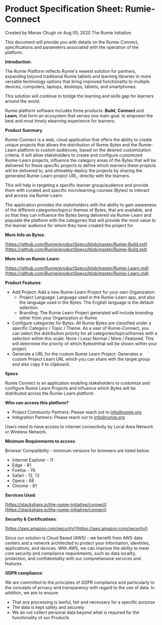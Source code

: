 Product Specification Sheet: Rumie-Connect
=================================================================

Created by Manav Chugh on Aug 05, 2020 The Rumie Initiative

This document will provide you with details on the Rumie-Connect, specifications and parameters associated with the operation of the platform.

**Introduction**:

The Rumie Platform reflects Rumie's newest solution for partners, expanding beyond traditional Rumie tablets and learning libraries to more versatile technology options that bring improved functionality to multiple devices, computers, laptops, desktops, tablets, and smartphones.

This solution will continue to bridge the learning and skills gap for learners around the world.

Rumie platform software includes three products: **Build**, **Connect** and **Learn**, that form an ecosystem that serves one main goal: to empower the best and most timely elearning experience for learners.

**Product Summary**

Rumie-Connect is a web, cloud application that offers the ability to create unique projects that allows the distribution of Rumie Bytes and the Rumie-Learn platform to custom audiences, based on the desired customization criteria. It will allow stakeholders to create and configure customized Rumie-Learn projects, influence the category areas of the Bytes that will be delivered for these specific projects to define which learners these projects will be delivered to, and ultimately deploy the projects by sharing the generated Rumie-Learn project URL, directly with the learners.

This will help in targeting a specific learner group/audience and provide them with curated and specific microlearning courses (Bytes) to interact and access via Rumie-Learn.

The application provides the stakeholders with the ability to gain awareness of the different categories/topics/ themes of Bytes, that are available, and so that they can influence the Bytes being delivered via Rumie-Learn and populate the platform with the categories that will provide the most value to the learner audience for whom they have created the project for.

**More Info on Bytes**:

[https://github.com/Rumie/productSpecs/blob/master/Rumie-Build.md](https://github.com/Rumie/productSpecs/blob/master/Rumie-Build.md)

**More info on Rumie-Learn**:

[https://github.com/Rumie/productSpecs/blob/master/Rumie-Learn.md](https://github.com/Rumie/productSpecs/blob/master/Rumie-Learn.md)

**Product Features**:

* Add Project: Add a new Rumie-Learn Project for your own Organization
  - Project Language: Language used in the Rumie-Learn app, and also the language used in the Bytes. The English language is the default selection. 
  - Branding: The Rumie Learn Project generated will include branding either from your Organization or Rumie
* Configure categories for Bytes: All Rumie Bytes are classified under a specific Category / Topic / Theme. As a user of Rumie-Connect, you can select the distribution priority for all categories/topics/themes with a selection within this scale: None / Less/ Normal / More / Featured. This will determine the priority of which Bytesththat will be shown within your project.
* Generate a URL for the custom Rumie Learn Project: Generates a custom Project Learn URL which you can share with the target group and also copy it to clipboard.

**Specs**

Rumie Connect is an application enabling stakeholders to customize and configure Rumie Learn Projects and influence which Bytes will be distributed across the Rumie-Learn platform.

**Who can access this platform?**

* Project Community Partners: Please reach out to [info@rumie.org](mailto:info@rumie.org)
* Integration Partners: Please reach out to [info@rumie.org](mailto:info@rumie.org)

Users need to have access to internet connectivity by Local Area Network or Wireless Network.

**Minimum Requirements to access**:

Browser Compatibility - minimum versions for browsers are listed below:

* Internet Explorer - 11
* Edge - 81
* Firefox - 76
* Safari - 12, 13
* Opera - 68
* Chrome - 81

**Services Used**:

[https://stackshare.io/the-rumie-initiative/connect](https://stackshare.io/the-rumie-initiative/connect)

**Security & Certifications**:

[https://aws.amazon.com/security/](https://aws.amazon.com/security/)

Since our solution is Cloud Based (AWS) - we benefit from AWS data centers and a network architected to protect your information, identities, applications, and devices. With AWS, we can improve the ability to meet core security and compliance requirements, such as data locality, protection, and confidentiality with our comprehensive services and features.

**GDPR compliance**:

We are committed to the principles of GDPR compliance and particularly to the concepts of privacy and transparency with regard to the use of data. In addition, we aim to ensure:

* That any processing is lawful, fair and necessary for a specific purpose
* The data is kept safely and securely
* We do not collect personal data beyond what is required for the functionality of our Products
